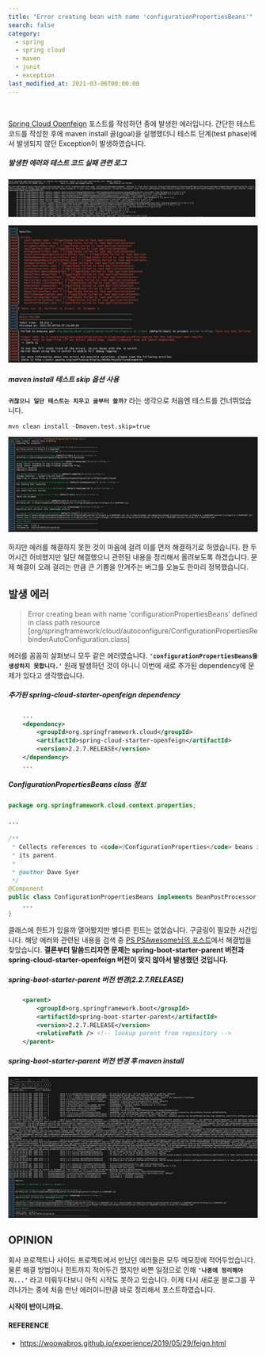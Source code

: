 ```yaml
---
title: "Error creating bean with name 'configurationPropertiesBeans'"
search: false
category:
  - spring
  - spring cloud
  - maven
  - junit
  - exception
last_modified_at: 2021-03-06T00:00:00
---
```


<br>

[Spring Cloud Openfeign][openfeign-blogLink] 포스트를 작성하던 중에 발생한 에러입니다. 
간단한 테스트 코드를 작성한 후에 maven install 골(goal)을 실행했더니 테스트 단계(test phase)에서 발생되지 않던 Exception이 발생하였습니다. 

##### 발생한 에러와 테스트 코드 실패 관련 로그
<p align="left"><img src="/images/error-creating-bean-configurationPropertiesBeans-1.JPG"></p>
<p align="left"><img src="/images/error-creating-bean-configurationPropertiesBeans-2.JPG"></p>

##### maven install 테스트 skip 옵션 사용
**`귀찮으니 일단 테스트는 치우고 글부터 쓸까?`** 라는 생각으로 처음엔 테스트를 건너뛰었습니다. 
```shell
mvn clean install -Dmaven.test.skip=true
```
<p align="left"><img src="/images/error-creating-bean-configurationPropertiesBeans-3.JPG"></p>

하지만 에러를 해결하지 못한 것이 마음에 걸려 이를 먼저 해결하기로 하였습니다. 
한 두어시간 허비했지만 일단 해결했으니 관련된 내용을 정리해서 올려보도록 하겠습니다. 
문제 해결이 오래 걸리는 만큼 큰 기쁨을 안겨주는 버그를 오늘도 한마리 정복했습니다.

## 발생 에러

> Error creating bean with name 'configurationPropertiesBeans' defined in class path resource <br>
> [org/springframework/cloud/autoconfigure/ConfigurationPropertiesRebinderAutoConfiguration.class]

에러를 꼼꼼히 살펴보니 모두 같은 에러였습니다. **`'configurationPropertiesBeans을 생성하지 못합니다.'`** 
원래 발생하던 것이 아니니 이번에 새로 추가된 dependency에 문제가 있다고 생각했습니다. 

##### 추가된 spring-cloud-starter-openfeign dependency
```xml
    ...
    <dependency>
        <groupId>org.springframework.cloud</groupId>
        <artifactId>spring-cloud-starter-openfeign</artifactId>
        <version>2.2.7.RELEASE</version>
    </dependency>
    ...
```

##### ConfigurationPropertiesBeans class 정보
```java
package org.springframework.cloud.context.properties;

...

/**
 * Collects references to <code>@ConfigurationProperties</code> beans in the context and
 * its parent.
 *
 * @author Dave Syer
 */
@Component
public class ConfigurationPropertiesBeans implements BeanPostProcessor, ApplicationContextAware {
    ...
}
```

클래스에 힌트가 있을까 열어봤지만 별다른 힌트는 없었습니다. 
구글링이 필요한 시간입니다. 
해당 에러와 관련된 내용을 검색 중 [PS PSAwesome님의 포스트][reference-link]에서 해결법을 찾았습니다. 
**결론부터 말씀드리자면 문제는 spring-boot-starter-parent 버전과 spring-cloud-starter-openfeign 버전이 맞지 않아서 발생했던 것입니다.** 

##### spring-boot-starter-parent 버전 변경(2.2.7.RELEASE)
```xml
    <parent>
        <groupId>org.springframework.boot</groupId>
        <artifactId>spring-boot-starter-parent</artifactId>
        <version>2.2.7.RELEASE</version>
        <relativePath /> <!-- lookup parent from repository -->
    </parent>
```

##### spring-boot-starter-parent 버전 변경 후 maven install
<p align="left"><img src="/images/error-creating-bean-configurationPropertiesBeans-4.JPG"></p>

## OPINION
회사 프로젝트나 사이드 프로젝트에서 만났던 에러들은 모두 메모장에 적어두었습니다. 
물론 해결 방법이나 힌트까지 적어두긴 했지만 바쁜 일정으로 인해 **`'나중에 정리해야지...'`** 라고 미뤄두다보니 아직 시작도 못하고 있습니다. 
이제 다시 새로운 블로그를 꾸려나가는 중에 처음 만난 에러이니만큼 바로 정리해서 포스트하였습니다. 

**시작이 반이니까요.**

#### REFERENCE
- <https://woowabros.github.io/experience/2019/05/29/feign.html>

[reference-link]: https://woowabros.github.io/experience/2019/05/29/feign.html
[openfeign-blogLink]: https://junhyunny.github.io/spring/spring%20cloud/openfeign/spring-cloud-openfeign/
